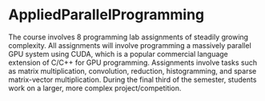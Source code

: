 # AppliedParallelProgramming
The course involves 8 programming lab assignments of steadily growing complexity. All assignments will involve programming a massively parallel GPU system using CUDA, which is a popular commercial language extension of C/C++ for GPU programming.  Assignments involve tasks such as matrix multiplication, convolution, reduction, histogramming, and sparse matrix-vector multiplication. During the final third of the semester, students work on a larger, more complex project/competition. 
